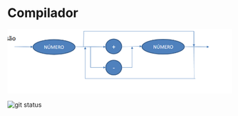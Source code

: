 # Compilador

![Alt text](diagrama.png)

![git status](http://3.129.230.99/svg/PedroPauloMorenoCamargo/Compilador/)
